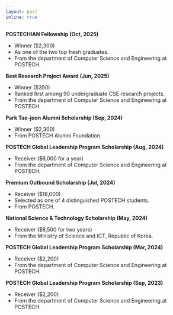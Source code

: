 ```yaml
---
layout: post
inline: true
---
```


**POSTECHIAN Fellowship (Oct, 2025)**
- Winner ($2,300)
- As one of the two top fresh graduates.
- From the department of Computer Science and Engineering at POSTECH.

**Best Research Project Award (Jun, 2025)**
- Winner ($350)
- Ranked first among 90 undergraduate CSE research projects.
- From the department of Computer Science and Engineering at POSTECH.

**Park Tae-joon Alumni Scholarship (Sep, 2024)**
- Winner ($2,300)
- From POSTECH Alumni Foundation.

**POSTECH Global Leadership Program Scholarship (Aug, 2024)**
- Receiver ($6,000 for a year)
- From the department of Computer Science and Engineering at POSTECH.

**Premium Outbound Scholarship (Jul, 2024)**
- Receiver ($18,000)
- Selected as one of 4 distinguished POSTECH students.
- From POSTECH.

**National Science & Technology Scholarship (May, 2024)**
- Receiver ($8,500 for two years)
- From the Ministry of Science and ICT, Republic of Korea.

**POSTECH Global Leadership Program Scholarship (Mar, 2024)**
- Receiver ($2,200)
- From the department of Computer Science and Engineering at POSTECH.

**POSTECH Global Leadership Program Scholarship (Sep, 2023)**
- Receiver ($2,200)
- From the department of Computer Science and Engineering at POSTECH.
